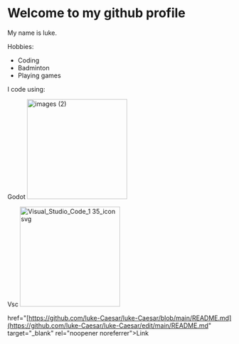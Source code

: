 <H1>Welcome to my github profile</H1>

<p> My name is luke.</p>

<p>Hobbies: </p>
<ul>
  <li>Coding</li>
  <li>Badminton</li>
  <li>Playing games</li>
</ul>


<p>I code using:</p>
<p>Godot <img width="225" height="225" alt="images (2)" src="https://github.com/user-attachments/assets/674cf24a-6aee-4d29-b974-b94e5913a6f8" />
</p>

<p>Vsc   <img width="225" height="225" alt="Visual_Studio_Code_1 35_icon svg" src="https://github.com/user-attachments/assets/6cc812af-64e2-498f-a026-c177ca5bf501" />
 </p>

<a> href="[https://github.com/luke-Caesar/luke-Caesar/blob/main/README.md](https://github.com/luke-Caesar/luke-Caesar/edit/main/README.md" target="_blank" rel="noopener noreferrer">Link</a>

